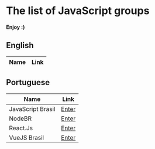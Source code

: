 # The list of JavaScript groups

**Enjoy :)**

## English

Name | Link
------------ | -------

## Portuguese

Name | Link
------------ | -------
JavaScript Brasil | [Enter](https://telegram.me/javascriptbrasil)
NodeBR | [Enter](https://telegram.me/NodeBR)
React.Js | [Enter](https://telegram.me/reactjs_br﻿)
VueJS Brasil | [Enter](https://telegram.me/vuejsbrasil)